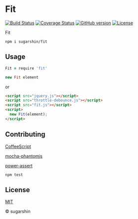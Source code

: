 # Fit

[![Build Status](https://travis-ci.org/sugarshin/fit.svg?branch=master)](https://travis-ci.org/sugarshin/fit) [![Coverage Status](https://coveralls.io/repos/sugarshin/fit/badge.svg)](https://coveralls.io/r/sugarshin/fit) [![GitHub version](https://badge.fury.io/gh/sugarshin%2Ffit.svg)](http://badge.fury.io/gh/sugarshin%2Ffit) [![License](http://img.shields.io/:license-mit-blue.svg)](http://sugarshin.mit-license.org/)

Fit

```shell
npm i sugarshin/fit
```

## Usage

```coffeescript
Fit = require 'fit'

new Fit element
```

or

```html
<script src="jquery.js"></script>
<script src="throttle-debounce.js"></script>
<script src="fit.js"></script>
<script>
  new Fit(element);
</script>
```

## Contributing

[CoffeeScript](//coffeescript.org/)

[mocha-phantomjs](//github.com/metaskills/mocha-phantomjs)

[power-assert](//github.com/twada/power-assert)

```shell
npm test
```

## License

[MIT](http://sugarshin.mit-license.org/)

© sugarshin
